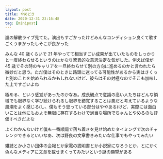 ```yaml
---
layout: post
title: やめどき
date: 2020-12-31 23:16:48
tag: [minipost]
---
```


嵐の解散ライブ見てた。演出もすごかったけどみんなコンディション良くて歌すごくうまかったしそこが良かった

みんな 40 歳くらいで 21 年やってて相当すごい成果が出ていたものをしっかりと一度終わらせるというのはかなり驚異的な意思決定な気がした。例えば僕が 45 歳でその時のキャリアを一旦終わらせて別の方向に進めるのかと言われたら微妙だと思う。ただ僕はそのときに路頭に迷ってる可能性があるから実はさくっと別のことを始められるかもしれないけど、彼らはその対極なのでそこも加味した上ですごいよね

極める、という感覚があったのかなあ。成長観点で意識の高い人たちはどんな領域でも限界なく学び続けられるし限界を錯覚することは悪だと考えているような風潮をよく感じる(し、僕もそう思っている部分はややある)けど、実際には面白いことは他にもおよそ無限に存在するわけで適当な場所でちゃんとやめるのも評価すべきだよな

よくわかんないけど僕も一番順調で落ち着きを見せ始めたタイミングで次のチャレンジできるといいなあ、次は野良の文章書きみたいな仕事でもやってみたい

雑誌とか小さい団体の会報とか家電の説明書とか小説家になろうとか、とにかく色んなメディアに文章を載せまくってみたいという謎の願望がある
